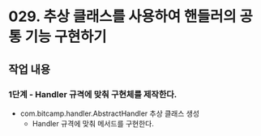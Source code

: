 # 029. 추상 클래스를 사용하여 핸들러의 공통 기능 구현하기


## 작업 내용

### 1단계 - Handler 규격에 맞춰 구현체를 제작한다.

- com.bitcamp.handler.AbstractHandler 추상 클래스 생성
  - Handler 규격에 맞춰 메서드를 구현한다.
